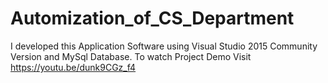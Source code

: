 # Automization_of_CS_Department
I developed this Application Software using Visual Studio 2015 Community Version and MySql Database. To watch Project Demo Visit https://youtu.be/dunk9CGz_f4
